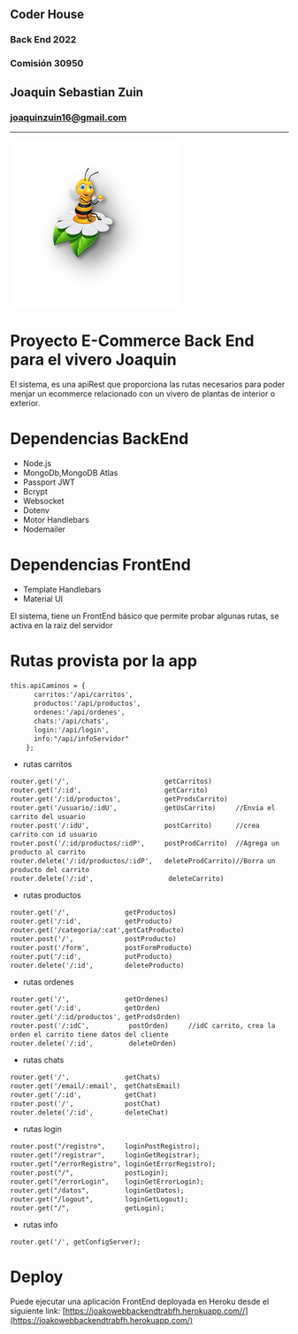 ## Coder House
### Back End 2022
### Comisión 30950

## Joaquin Sebastian Zuin
### joaquinzuin16@gmail.com

------------
![image](./public/img/AbejaFlor.png)
# Proyecto E-Commerce Back End para el vivero Joaquin

El sistema, es una apiRest que proporciona las rutas necesarios para poder menjar un ecommerce relacionado con un vivero de plantas de interior o exterior.

# Dependencias BackEnd

- Node.js
- MongoDb,MongoDB Atlas
- Passport JWT
- Bcrypt
- Websocket
- Dotenv
- Motor Handlebars
- Nodemailer


# Dependencias FrontEnd

- Template Handlebars
- Material UI

El sistema, tiene un FrontEnd básico que permite probar algunas rutas, se activa en la raiz del
servidor
# Rutas provista por la app

```
this.apiCaminos = {
      carritos:'/api/carritos',
      productos:'/api/productos',
      ordenes:'/api/ordenes',
      chats:'/api/chats',
      login:'/api/login',
      info:"/api/infoServidor"
    };
 ```  
- rutas carritos
```
router.get('/',                        getCarritos)
router.get('/:id',                     getCarrito)
router.get('/:id/productos',           getProdsCarrito)
router.get('/usuario/:idU',            getUsCarrito)     //Envia el carrito del usuario
router.post('/:idU',                   postCarrito)      //crea carrito con id usuario
router.post('/:id/productos/:idP',     postProdCarrito)  //Agrega un producto al carrito
router.delete('/:id/productos/:idP',   deleteProdCarrito)//Borra un producto del carrito
router.delete('/:id',                   deleteCarrito)
 ```  
- rutas productos
```
router.get('/',              getProductos)
router.get('/:id',           getProducto)
router.get('/categoria/:cat',getCatProducto)
router.post('/',             postProducto)
router.post('/form',         postFormProducto)
router.put('/:id',           putProducto)
router.delete('/:id',        deleteProducto)
```
- rutas ordenes
```
router.get('/',              getOrdenes)
router.get('/:id',           getOrden)
router.get('/:id/productos', getProdsOrden)
router.post('/:idC',          postOrden)     //idC carrito, crea la orden el carrito tiene datos del cliente
router.delete('/:id',         deleteOrden)
```
- rutas chats

```
router.get('/',              getChats)
router.get('/email/:email',  getChatsEmail)
router.get('/:id',           getChat)
router.post('/',             postChat) 
router.delete('/:id',        deleteChat)

```
- rutas login

```
router.post("/registro",     loginPostRegistro);
router.get("/registrar",     loginGetRegistrar);
router.get("/errorRegistro", loginGetErrorRegistro);
router.post("/",             postLogin);
router.get("/errorLogin",    loginGetErrorLogin);
router.get("/datos",         loginGetDatos);
router.get("/logout",        loginGetLogout);
router.get("/",              getLogin);

```

- rutas info

```
router.get('/', getConfigServer);
```
# Deploy

Puede ejecutar una aplicación FrontEnd deployada en Heroku desde el siguiente link:
[https://joakowebbackendtrabfh.herokuapp.com//](https://joakowebbackendtrabfh.herokuapp.com/)
